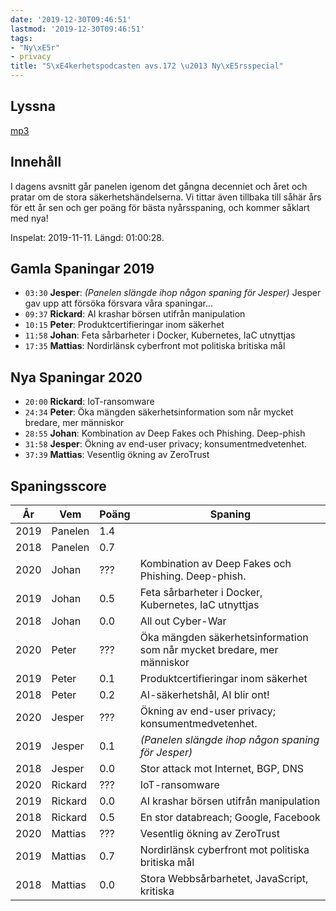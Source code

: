 ```yaml
---
date: '2019-12-30T09:46:51'
lastmod: '2019-12-30T09:46:51'
tags:
- "Ny\xE5r"
- privacy
title: "S\xE4kerhetspodcasten avs.172 \u2013 Ny\xE5rsspecial"
---
```

## Lyssna

[mp3](http://traffic.libsyn.com/sakerhetspodcasten/2019-12-11_Nyar_2019.mp3)

## Innehåll

I dagens avsnitt går panelen igenom det gångna decenniet och året och pratar om de
stora säkerhetshändelserna. Vi tittar även tillbaka till såhär års för ett år sen
och ger poäng för bästa nyårsspaning, och kommer såklart med nya!

Inspelat: 2019-11-11. Längd: 01:00:28.

## Gamla Spaningar 2019

* `03:30` **Jesper**:  _(Panelen slängde ihop någon spaning för Jesper)_
  Jesper gav upp att försöka försvara våra spaningar...
* `09:37` **Rickard**: AI krashar börsen utifrån manipulation
* `10:15` **Peter**: Produktcertifieringar inom säkerhet
* `11:58` **Johan**: Feta sårbarheter i Docker, Kubernetes, IaC utnyttjas
* `17:35` **Mattias**: Nordirlänsk cyberfront mot politiska britiska mål

## Nya Spaningar 2020

* `20:00` **Rickard**: IoT-ransomware
* `24:34` **Peter**: Öka mängden säkerhetsinformation som når mycket bredare, mer människor
* `28:55` **Johan**: Kombination av Deep Fakes och Phishing. Deep-phish
* `31:58` **Jesper**: Ökning av end-user privacy; konsumentmedvetenhet.
* `37:39` **Mattias**: Vesentlig ökning av ZeroTrust

## Spaningsscore

| År   | Vem     | Poäng | Spaning |
| ---- | ------- | ----- | ------- |
| 2019 | Panelen | 1.4   |
| 2018 | Panelen | 0.7   |
| 2020 | Johan   | ???   | Kombination av Deep Fakes och Phishing. Deep-phish. |
| 2019 | Johan   | 0.5   | Feta sårbarheter i Docker, Kubernetes, IaC utnyttjas |
| 2018 | Johan   | 0.0   | All out Cyber-War |
| 2020 | Peter   | ???   | Öka mängden säkerhetsinformation som når mycket bredare, mer människor |
| 2019 | Peter   | 0.1   | Produktcertifieringar inom säkerhet |
| 2018 | Peter   | 0.2   | AI-säkerhetshål, AI blir ont! |
| 2020 | Jesper  | ???   | Ökning av end-user privacy; konsumentmedvetenhet. |
| 2019 | Jesper  | 0.1   | _(Panelen slängde ihop någon spaning för Jesper)_ |
| 2018 | Jesper  | 0.0   | Stor attack mot Internet, BGP, DNS |
| 2020 | Rickard | ???   | IoT-ransomware |
| 2019 | Rickard | 0.0   | AI krashar börsen utifrån manipulation |
| 2018 | Rickard | 0.5   | En stor databreach; Google, Facebook |
| 2020 | Mattias | ???   | Vesentlig ökning av ZeroTrust |
| 2019 | Mattias | 0.7   | Nordirlänsk cyberfront mot politiska britiska mål
| 2018 | Mattias | 0.0   | Stora Webbsårbarhetet, JavaScript, kritiska |




